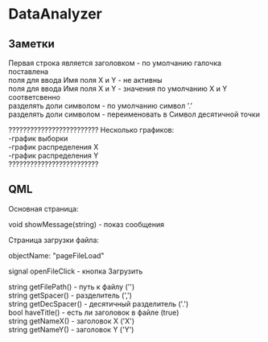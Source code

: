 # DataAnalyzer

Заметки
---------------------------------------------------------------------
Первая строка является заголовком - по умолчанию галочка поставлена  
поля для ввода Имя поля X и Y - не активны  
поля для ввода Имя поля X и Y - значения по умолчанию X и Y соответсвенно  
разделять доли символом - по умолчанию символ '.'  
разделять доли символом - переименовать в Символ десятичной точки  


????????????????????????? 
Несколько графиков:  
-график выборки  
-график распределения Х  
-график распределения Y  
?????????????????????????  

QML
---------------------------------------------------------------------
Основная страница: 

void showMessage(string) - показ сообщения  


Страница загрузки файла: 

objectName: "pageFileLoad" 

signal openFileClick 	- кнопка Загрузить 

string 	getFilePath() 	- путь к файлу ('')  
string 	getSpacer() 	- разделитель (',')  
string 	getDecSpacer() 	- десятичный разделитель ('.')  
bool	haveTitle() 	- есть ли заголовок в файле (true)  
string 	getNameX()		- заголовок X ('X')  
string 	getNameY()		- заголовок Y ('Y')  
